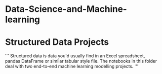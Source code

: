 # Data-Science-and-Machine-learning
# Structured Data Projects
'''
Structured data is data you'd usually find in an Excel spreadsheet, pandas DataFrame or similar tabular style file.
The notebooks in this folder deal with two end-to-end machine learning modelling projects.
'''
